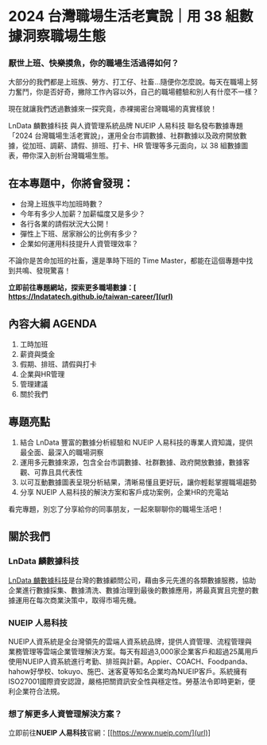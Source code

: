 # 2024 台灣職場生活老實說｜用 38 組數據洞察職場生態
### 厭世上班、快樂摸魚，你的職場生活過得如何？

大部分的我們都是上班族、勞方、打工仔、社畜...隨便你怎麼說。每天在職場上努力奮鬥，你是否好奇，撇除工作內容以外，自己的職場體驗和別人有什麼不一樣？

現在就讓我們透過數據來一探究竟，赤裸揭密台灣職場的真實樣貌！

LnData 麟數據科技 與人資管理系統品牌 NUEIP 人易科技  聯名發布數據專題 「2024 台灣職場生活老實說」，運用全台市調數據、社群數據以及政府開放數據，從加班、調薪、請假、排班、打卡、HR 管理等多元面向，以 38 組數據圖表，帶你深入剖析台灣職場生態。

## 在本專題中，你將會發現：

- 台灣上班族平均加班時數？
- 今年有多少人加薪？加薪幅度又是多少？
- 各行各業的請假狀況大公開！
- 彈性上下班、居家辦公的比例有多少？
- 企業如何運用科技提升人資管理效率？

不論你是苦命加班的社畜，還是準時下班的 Time Master，都能在這個專題中找到共鳴、發現驚喜！

**立即前往專題網站，探索更多職場數據：[ https://lndatatech.github.io/taiwan-career/](url)**

## 內容大綱 AGENDA
1. 工時加班
2. 薪資與獎金
3. 假期、排班、請假與打卡
4. 企業與HR管理
5. 管理建議
6. 關於我們

## 專題亮點

1. 結合 LnData 豐富的數據分析經驗和 NUEIP 人易科技的專業人資知識，提供最全面、最深入的職場洞察
2. 運用多元數據來源，包含全台市調數據、社群數據、政府開放數據，數據客觀、可靠且具代表性
3. 以可互動數據圖表呈現分析結果，清晰易懂且更好玩，讓你輕鬆掌握職場趨勢
4. 分享 NUEIP 人易科技的解決方案和客戶成功案例，企業HR的充電站

看完專題，別忘了分享給你的同事朋友，一起來聊聊你的職場生活吧！

## 關於我們
### LnData 麟數據科技
[LnData 麟數據科技](https://www.lndata.com/)是台灣的數據顧問公司，藉由多元先進的各類數據服務，協助企業進行數據採集、數據清洗、數據治理到最後的數據應用，將最真實且完整的數據運用在每次商業決策中，取得市場先機。

### NUEIP 人易科技
NUEIP人資系統是全台灣領先的雲端人資系統品牌，提供人資管理、流程管理與業務管理等雲端企業管理解決方案。每天有超過3,000家企業客戶和超過25萬用戶使用NUEIP人資系統進行考勤、排班與計薪。Appier、COACH、Foodpanda、hahow好學校、tokuyo、施巴、迷客夏等知名企業均為NUEIP客戶。系統擁有ISO27001國際資安認證，嚴格把關資訊安全性與穩定性。勞基法令即時更新，便利企業符合法規。

### 想了解更多人資管理解決方案？

立即前往**NUEIP 人易科技**官網：[[https://www.nueip.com/](url)]

